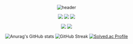 <div align=center>
  
  ![header](https://capsule-render.vercel.app/api?type=Cylinder&color=000000&section=header&text=Hi👋%20my%20name%20is%20An%20sejoon😄&fontColor=ffffff&fontSize=50&animation=twinkling)
  
  <a href="https://github.com/ansejoon00"><img src="https://img.shields.io/badge/Git%20Hub-181717?style=flat-square&logo=Github&logoColor=white&link=https://github.com/ansejoon00"/></a>
  <a href="https://www.facebook.com/profile.php?id=100016140610068"><img src="https://img.shields.io/badge/Facebook-1877F2?style=flat-square&logo=Instagram&logoColor=white&link=https://www.facebook.com/profile.php?id=100016140610068"/></a>
  <a href="https://www.instagram.com/3jjuni_00/"><img src="https://img.shields.io/badge/Instagram-E4405F?style=flat-square&logo=Instagram&logoColor=white&link=https://www.instagram.com/3jjuni_00/"/></a>
  
  <a href="mailto:asj001117@naver.com"><img src="https://img.shields.io/badge/Naver-03C75A?style=flat-square&logo=Naver&logoColor=white&link=asj001117@naver.com"/></a>
  <a href="mailto:asj87451107@gmail.com"><img src="https://img.shields.io/badge/Gmail-d14836?style=flat-square&logo=Gmail&logoColor=white&link=asj87451107@gmail.com"/></a>
 
  ![Anurag's GitHub stats](https://github-readme-stats.vercel.app/api?username=ansejoon00&theme=dark&show_icons=true)
  ![GitHub Streak](https://streak-stats.demolab.com/?user=ansejoon00&theme=highcontrast)
  [![Solved.ac Profile](http://mazassumnida.wtf/api/v2/generate_badge?boj=ansejoon1117)](https://solved.ac/ansejoon1117/)
  
</div>

<!--
**ansejoon00/ansejoon00** is a ✨ _special_ ✨ repository because its `README.md` (this file) appears on your GitHub profile.

Here are some ideas to get you started:
- 🔭 I’m currently working on ...
- 🌱 I’m currently learning ...
- 👯 I’m looking to collaborate on ...
- 🤔 I’m looking for help with ...
- 💬 Ask me about ...
- 📫 How to reach me: ...
- 😄 Pronouns: ...
- ⚡ Fun fact: ...
-->
